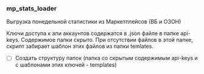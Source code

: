### mp_stats_loader
Выгрузка понедельной статистики из Маркетплейсов (ВБ и ОЗОН)

Ключи доступа к апи аккаунтов содержатся в .json файле в папке api-keys. Содержимое папки скрыто. При отсутствии файлов в этой папке, скрипт забирает шаблон этих файлов из папки temlates.

- [ ] Создать структуру папок (папка со скрытым содержимым api-keys и с шаблонами этих ключей - templates)
